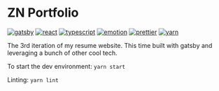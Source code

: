 # ZN Portfolio

[![gatsby](https://img.shields.io/badge/Built%20with-Gatsby-blueviolet)](https://www.gatsbyjs.com/)
[![react](https://img.shields.io/badge/Written%20in-React-blue)](https://www.reactjs.org/)
[![typescript](https://img.shields.io/npm/types/typescript)](https://www.typescriptlang.org/)
[![emotion](https://img.shields.io/badge/Styled%20with-Emotion-ff69b4)](https://emotion.sh/docs/introduction)
[![prettier](https://img.shields.io/badge/Formatted%20with-Prettier-orange)](https://prettier.io/)
[![yarn](https://img.shields.io/badge/Package%manager-Yarn-blue)](https://yarnpkg.com/)

The 3rd iteration of my resume website. This time built with gatsby and leveraging a bunch of other cool tech.

To start the dev environment:
`yarn start`

Linting:
`yarn lint`
